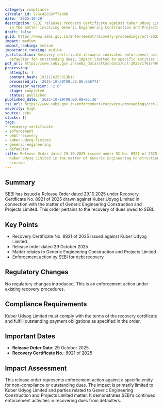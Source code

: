 ```yaml
---
category: compliance
circular_id: 276c42658ff7a39b
date: '2025-10-29'
description: SEBI releases recovery certificate against Kuber Udyog Limited for dues
  in the matter involving Generic Engineering Construction and Projects Limited.
draft: false
guid: https://www.sebi.gov.in/enforcement/recovery-proceedings/oct-2025/release-order-dated-29-10-2025-issued-under-rc-no-8921-of-2025-drawn-against-kuber-udyog-limited-in-the-matter-of-generic-engineering-construction-and-projects-limited_97521.html
impact: medium
impact_ranking: medium
importance_ranking: medium
justification: Recovery certificate issuance indicates enforcement action against
  defaulter for outstanding dues; impact limited to specific entities involved
pdf_url: https://www.sebi.gov.in/sebi_data/attachdocs/oct-2025/1761740460485.pdf
processing:
  attempts: 1
  content_hash: 193117e255313b1c
  processed_at: '2025-10-30T09:32:06.666771'
  processor_version: '2.0'
  stage: completed
  status: published
published_date: '2025-10-29T00:00:00+05:30'
rss_url: https://www.sebi.gov.in/enforcement/recovery-proceedings/oct-2025/release-order-dated-29-10-2025-issued-under-rc-no-8921-of-2025-drawn-against-kuber-udyog-limited-in-the-matter-of-generic-engineering-construction-and-projects-limited_97521.html
severity: high
source: sebi
stocks: []
tags:
- recovery-certificate
- enforcement
- debt-recovery
- kuber-udyog-limited
- generic-engineering
- defaulter
title: Release Order dated 29.10.2025 issued under RC No. 8921 of 2025 drawn against
  Kuber Udyog Limited in the matter of Generic Engineering Construction and Projects
  Limited
---
```


## Summary

SEBI has issued a Release Order dated 29.10.2025 under Recovery Certificate No. 8921 of 2025 drawn against Kuber Udyog Limited in connection with the matter of Generic Engineering Construction and Projects Limited. This order pertains to the recovery of dues owed to SEBI.

## Key Points

- Recovery Certificate No. 8921 of 2025 issued against Kuber Udyog Limited
- Release order dated 29 October 2025
- Matter relates to Generic Engineering Construction and Projects Limited
- Enforcement action by SEBI for debt recovery

## Regulatory Changes

No regulatory changes introduced. This is an enforcement action under existing recovery procedures.

## Compliance Requirements

Kuber Udyog Limited must comply with the terms of the recovery certificate and fulfill outstanding payment obligations as specified in the order.

## Important Dates

- **Release Order Date**: 29 October 2025
- **Recovery Certificate No.**: 8921 of 2025

## Impact Assessment

This release order represents enforcement action against a specific entity for non-compliance or outstanding dues. The impact is primarily limited to Kuber Udyog Limited and parties related to Generic Engineering Construction and Projects Limited matter. It demonstrates SEBI's continued enforcement activities in recovering dues from defaulters.